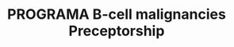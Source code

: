 ---
layout: 
title: PROGRAMA B-cell malignancies Preceptorship
tipo: Diseño editorial
descripcion: Portada de promgrama para el PROGRAMA B-cell malignancies Preceptorship
categories: Diseño editorial
imagen: programa_b_cell_malignancies_preceptorship
---